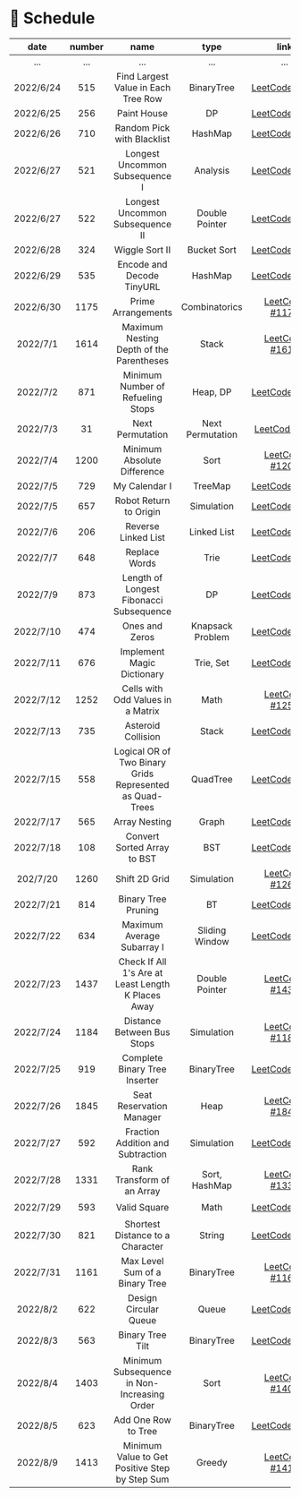 # 📆 Schedule

|   date    | number |                                                                               name                                                                                |       type       |                                                                                        link                                                                                        | difficulty | capable |
|:---------:|:------:|:-----------------------------------------------------------------------------------------------------------------------------------------------------------------:|:----------------:|:----------------------------------------------------------------------------------------------------------------------------------------------------------------------------------:|:----------:|:-------:|
|    ...    |  ...   |                                                                                ...                                                                                |       ...        |                                                                                        ...                                                                                         |    ...     |   ...   |
| 2022/6/24 |  515   |                                                                Find Largest Value in Each Tree Row                                                                |    BinaryTree    |                                                 [LeetCode #515](https://leetcode.cn/problems/find-largest-value-in-each-tree-row/)                                                 |   Medium   |   ✔️    |
| 2022/6/25 |  256   |                                                                            Paint House                                                                            |        DP        |                                                               [LeetCode #256](https://leetcode.cn/problems/JEj789/)                                                                |   Medium   |    ❌    |
| 2022/6/26 |  710   |                                                                    Random Pick with Blacklist                                                                     |     HashMap      |                                                     [LeetCode #710](https://leetcode.cn/problems/random-pick-with-blacklist/)                                                      |    Hard    |    ❌    |
| 2022/6/27 |  521   |                                                                  Longest Uncommon Subsequence I                                                                   |     Analysis     |                                                   [LeetCode #521](https://leetcode.cn/problems/longest-uncommon-subsequence-i/)                                                    |    Easy    |   ✔️    |
| 2022/6/27 |  522   |                                                                  Longest Uncommon Subsequence II                                                                  |  Double Pointer  |                                                   [LeetCode #522](https://leetcode.cn/problems/longest-uncommon-subsequence-ii/)                                                   |   Medium   |    ❌    |
| 2022/6/28 |  324   |                                                                          Wiggle Sort II                                                                           |   Bucket Sort    |                                                           [LeetCode #324](https://leetcode.cn/problems/wiggle-sort-ii/)                                                            |   Medium   |    ❌    |
| 2022/6/29 |  535   |                                                                     Encode and Decode TinyURL                                                                     |     HashMap      |                                                      [LeetCode #535](https://leetcode.cn/problems/encode-and-decode-tinyurl/)                                                      |   Medium   |   ✔️    |
| 2022/6/30 |  1175  |                                                                        Prime Arrangements                                                                         |  Combinatorics   |                                                         [LeetCode #1175](https://leetcode.cn/problems/prime-arrangements/)                                                         |    Easy    |   ✔️    |
| 2022/7/1  |  1614  |                                                             Maximum Nesting Depth of the Parentheses                                                              |      Stack       |                                              [LeetCode #1614](https://leetcode.cn/problems/maximum-nesting-depth-of-the-parentheses/)                                              |    Easy    |   ✔️    |
| 2022/7/2  |  871   |                                                                 Minimum Number of Refueling Stops                                                                 |     Heap, DP     |                                                  [LeetCode #871](https://leetcode.cn/problems/minimum-number-of-refueling-stops/)                                                  |    Hard    |    ❌    |
| 2022/7/3  |   31   |                                                                         Next Permutation                                                                          | Next Permutation |                                                           [LeetCode #31](https://leetcode.cn/problems/next-permutation/)                                                           |   Medium   |    ❌    |
| 2022/7/4  |  1200  |                                                                    Minimum Absolute Difference                                                                    |       Sort       |                                                    [LeetCode #1200](https://leetcode.cn/problems/minimum-absolute-difference/)                                                     |    Easy    |   ✔️    |
| 2022/7/5  |  729   |                                                                           My Calendar I                                                                           |     TreeMap      |                                                            [LeetCode #729](https://leetcode.cn/problems/my-calendar-i/)                                                            |   Medium   |    ❌    |
| 2022/7/5  |  657   |                                                                      Robot Return to Origin                                                                       |    Simulation    |                                                       [LeetCode #657](https://leetcode.cn/problems/robot-return-to-origin/)                                                        |    Easy    |   ✔️    |
| 2022/7/6  |  206   |                                                                        Reverse Linked List                                                                        |   Linked List    |                                                         [LeetCode #206](https://leetcode.cn/problems/reverse-linked-list/)                                                         |    Easy    |   ✔️    |
| 2022/7/7  |  648   |                                                                           Replace Words                                                                           |       Trie       |                                                            [LeetCode #648](https://leetcode.cn/problems/replace-words/)                                                            |   Medium   |   ✔️    |
| 2022/7/9  |  873   |                                                              Length of Longest Fibonacci Subsequence                                                              |        DP        |                                               [LeetCode #873](https://leetcode.cn/problems/length-of-longest-fibonacci-subsequence/)                                               |   Medium   |    ❌    |
| 2022/7/10 |  474   |                                                                          Ones and Zeros                                                                           | Knapsack Problem |                                                           [LeetCode #474](https://leetcode.cn/problems/ones-and-zeroes/)                                                           |   Medium   |    ❌    |
| 2022/7/11 |  676   |                                                                    Implement Magic Dictionary                                                                     |    Trie, Set     |                                                     [LeetCode #676](https://leetcode.cn/problems/implement-magic-dictionary/)                                                      |   Medium   |   ✔️    |
| 2022/7/12 |  1252  |                                                                 Cells with Odd Values in a Matrix                                                                 |       Math       |                                                 [LeetCode #1252](https://leetcode.cn/problems/cells-with-odd-values-in-a-matrix/)                                                  |    Easy    |   ✔️    |
| 2022/7/13 |  735   |                                                                        Asteroid Collision                                                                         |      Stack       |                                                         [LeetCode #735](https://leetcode.cn/problems/asteroid-collision/)                                                          |   Medium   |    ❌    |
| 2022/7/15 |  558   |                                                     Logical OR of Two Binary Grids Represented as Quad-Trees                                                      |     QuadTree     |                                      [LeetCode #558](https://leetcode.cn/problems/logical-or-of-two-binary-grids-represented-as-quad-trees/)                                       |   Medium   |    ❌    |
| 2022/7/17 |  565   |                                                                           Array Nesting                                                                           |      Graph       |                                                            [LeetCode #565](https://leetcode.cn/problems/array-nesting/)                                                            |   Medium   |    ❌    |
| 2022/7/18 |  108   |                                                                    Convert Sorted Array to BST                                                                    |       BST        |                                             [LeetCode #108](https://leetcode.cn/problems/convert-sorted-array-to-binary-search-tree/)                                              |    Easy    |   ✔️    |
| 202/7/20  |  1260  |                                                                           Shift 2D Grid                                                                           |    Simulation    |                                                           [LeetCode #1260](https://leetcode.cn/problems/shift-2d-grid/)                                                            |    Easy    |   ✔️    |
| 2022/7/21 |  814   |                                                                        Binary Tree Pruning                                                                        |        BT        |                                                         [LeetCode #814](https://leetcode.cn/problems/binary-tree-pruning/)                                                         |   Medium   |   ✔️    |
| 2022/7/22 |  634   |                                                                    Maximum Average Subarray I                                                                     |  Sliding Window  |                                                     [LeetCode #634](https://leetcode.cn/problems/maximum-average-subarray-i/)                                                      |    Easy    |   ✔️    |
| 2022/7/23 |  1437  |                                                        Check If All 1's Are at Least Length K Places Away                                                         |  Double Pointer  |                                         [LeetCode #1437](https://leetcode.cn/problems/check-if-all-1s-are-at-least-length-k-places-away/)                                          |    Easy    |   ✔️    |
| 2022/7/24 |  1184  |                                                                    Distance Between Bus Stops                                                                     |    Simulation    |                                                     [LeetCode #1184](https://leetcode.cn/problems/distance-between-bus-stops/)                                                     |    Easy    |   ✔️    |
| 2022/7/25 |  919   |                                                                   Complete Binary Tree Inserter                                                                   |    BinaryTree    |                                                    [LeetCode #919](https://leetcode.cn/problems/complete-binary-tree-inserter/)                                                    |   Medium   |    ❌    |
| 2022/7/26 |  1845  |                                                                     Seat Reservation Manager                                                                      |       Heap       |                                                      [LeetCode #1845](https://leetcode.cn/problems/seat-reservation-manager/)                                                      |   Medium   |   ✔️    |
| 2022/7/27 |  592   |                                                                 Fraction Addition and Subtraction                                                                 |    Simulation    |                                                  [LeetCode #592](https://leetcode.cn/problems/fraction-addition-and-subtraction/)                                                  |   Medium   |    ❌    |
| 2022/7/28 |  1331  |                                                                    Rank Transform of an Array                                                                     |  Sort, HashMap   |                                                     [LeetCode #1331](https://leetcode.cn/problems/rank-transform-of-an-array/)                                                     |    Easy    |   ✔️    |
| 2022/7/29 |  593   |                                                                           Valid Square                                                                            |       Math       |                                                            [LeetCode #593](https://leetcode.cn/problems/valid-square/)                                                             |   Medium   |   ✔️    |
| 2022/7/30 |  821   |                                                                 Shortest Distance to a Character                                                                  |      String      |                                                  [LeetCode #821](https://leetcode.cn/problems/shortest-distance-to-a-character/)                                                   |    Easy    |    ❌    |
| 2022/7/31 |  1161  |                                                                  Max Level Sum of a Binary Tree                                                                   |    BinaryTree    |                                                 [LeetCode #1161](https://leetcode.cn/problems/maximum-level-sum-of-a-binary-tree/)                                                 |   Medium   |   ✔️    |
| 2022/8/2  |  622   |                                                                       Design Circular Queue                                                                       |      Queue       |                                                        [LeetCode #622](https://leetcode.cn/problems/design-circular-queue/)                                                        |   Medium   |   ✔️    |
| 2022/8/3  |  563   |                                                                         Binary Tree Tilt                                                                          |    BinaryTree    |                                                          [LeetCode #563](https://leetcode.cn/problems/binary-tree-tilt/)                                                           |    Easy    |    ❌    |
| 2022/8/4  |  1403  |                                                            Minimum Subsequence in Non-Increasing Order                                                            |       Sort       |                                            [LeetCode #1403](https://leetcode.cn/problems/minimum-subsequence-in-non-increasing-order/)                                             |    Easy    |   ✔️    |
| 2022/8/5  |  623   |                                                                        Add One Row to Tree                                                                        |    BinaryTree    |                                                         [LeetCode #623](https://leetcode.cn/problems/add-one-row-to-tree/)                                                         |   Medium   |   ✔️    |
| 2022/8/9  |  1413  |                                                          Minimum Value to Get Positive Step by Step Sum                                                           |      Greedy      |                                           [LeetCode #1413](https://leetcode.cn/problems/minimum-value-to-get-positive-step-by-step-sum/)                                           |    Easy    |   ✔️    |
